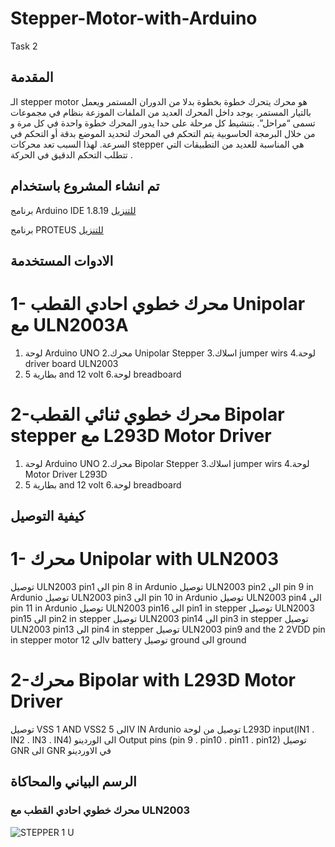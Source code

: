 # Stepper-Motor-with-Arduino
Task 2
 
 
 ## المقدمة
 الـ stepper motor هو محرك يتحرك خطوة بخطوة بدلا من الدوران المستمر ويعمل بالتيار المستمر. يوجد داخل المحرك العديد من الملفات الموزعة بنظام في مجموعات تسمى “مراحل”. بتنشيط كل مرحلة على حدا يدور المحرك خطوة واحدة في كل مرة و من خلال البرمجة الحاسوبية يتم التحكم في المحرك لتحديد الموضع بدقة أو التحكم في السرعة. لهذا السبب تعد محركات stepper هي المناسبة للعديد من التطبيقات التي تتطلب التحكم الدقيق في الحركة .



 
 
 ## تم انشاء المشروع باستخدام
 
 
  برنامج Arduino IDE 1.8.19 [للتنزيل](https://www.arduino.cc/en/software)
  
 برنامج PROTEUS [للتنزيل](https://www.labcenter.com/simulation/)
 
 
 
 
 ## الادوات المستخدمة
 
 # 1- محرك خطوي احادي القطب Unipolar مع ULN2003A


1. لوحة Arduino UNO
2.محرك  Unipolar Stepper
3.اسلاك jumper wirs
4.لوحة driver board ULN2003
5. بطارية  5 and 12 volt 
6.لوحة breadboard
 
 
 # 2-محرك خطوي ثنائي القطب Bipolar stepper مع L293D Motor Driver
 
 
 
1. لوحة Arduino UNO
2.محرك Bipolar Stepper
3.اسلاك jumper wirs
4.لوحة Motor Driver  L293D
5. بطارية  5 and 12 volt 
6.لوحة breadboard
 
 
 ## كيفية التوصيل
 
 # 1- محرك Unipolar with ULN2003
  توصيل ULN2003 pin1 الى  pin 8 in Ardunio
 توصيل ULN2003 pin2 الى  pin 9 in Ardunio
 توصيل ULN2003 pin3 الى  pin 10 in Ardunio
 توصيل ULN2003 pin4 الى pin 11 in Ardunio
 توصيل ULN2003 pin16 الى pin1 in stepper
 توصيل ULN2003 pin15 الى pin2 in stepper
توصيل ULN2003 pin14 الى pin3 in stepper
 توصيل ULN2003 pin13 الى pin4 in stepper
 توصيل ULN2003 pin9 and the 2 2VDD pin in stepper motor الى 12v battery 
 توصيل ground الى ground
 
 
 # 2-محرك Bipolar with L293D Motor Driver
 
 توصيل VSS 1 AND VSS2 الى 5V IN Ardunio 
 توصيل من لوحة L293D input(IN1 . IN2 . IN3 . IN4) الى الوردينو Output pins (pin 9 . pin10 . pin11 . pin12)
 توصيل GNR الى GNR في الاوردينو
 
 
 
 ## الرسم البياني والمحاكاة
 
 
 
 ### محرك خطوي احادي القطب مع ULN2003
 
 
 
 
 
 
 ![STEPPER 1 U](https://user-images.githubusercontent.com/109243989/179367912-023368de-28e7-4095-879b-f7cd93d964f6.JPG)

 
 
 
